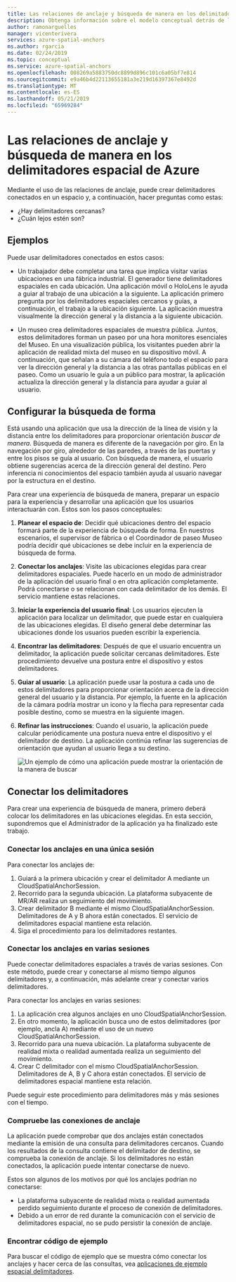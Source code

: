 ```yaml
---
title: Las relaciones de anclaje y búsqueda de manera en los delimitadores espacial de Azure | Microsoft Docs
description: Obtenga información sobre el modelo conceptual detrás de las relaciones de anclaje. Aprenda a conectar los delimitadores dentro de un espacio y para usar la API cercanos para satisfacer un escenario de búsqueda de forma.
author: ramonarguelles
manager: vicenterivera
services: azure-spatial-anchors
ms.author: rgarcia
ms.date: 02/24/2019
ms.topic: conceptual
ms.service: azure-spatial-anchors
ms.openlocfilehash: 008269a5883750dc8899d896c101c6a05bf7e814
ms.sourcegitcommit: e9a46b4d22113655181a3e219d16397367e8492d
ms.translationtype: MT
ms.contentlocale: es-ES
ms.lasthandoff: 05/21/2019
ms.locfileid: "65969284"
---
```

# <a name="anchor-relationships-and-way-finding-in-azure-spatial-anchors"></a>Las relaciones de anclaje y búsqueda de manera en los delimitadores espacial de Azure

Mediante el uso de las relaciones de anclaje, puede crear delimitadores conectados en un espacio y, a continuación, hacer preguntas como estas:

* ¿Hay delimitadores cercanas?
* ¿Cuán lejos estén son?

## <a name="examples"></a>Ejemplos

Puede usar delimitadores conectados en estos casos:

* Un trabajador debe completar una tarea que implica visitar varias ubicaciones en una fábrica industrial. El generador tiene delimitadores espaciales en cada ubicación. Una aplicación móvil o HoloLens le ayuda a guiar al trabajo de una ubicación a la siguiente. La aplicación primero pregunta por los delimitadores espaciales cercanos y guías, a continuación, el trabajo a la ubicación siguiente. La aplicación muestra visualmente la dirección general y la distancia a la siguiente ubicación.

* Un museo crea delimitadores espaciales de muestra pública. Juntos, estos delimitadores forman un paseo por una hora monitores esenciales del Museo. En una visualización pública, los visitantes pueden abrir la aplicación de realidad mixta del museo en su dispositivo móvil. A continuación, que señalan a su cámara del teléfono todo el espacio para ver la dirección general y la distancia a las otras pantallas públicas en el paseo. Como un usuario le guía a un público para mostrar, la aplicación actualiza la dirección general y la distancia para ayudar a guiar al usuario.

## <a name="set-up-way-finding"></a>Configurar la búsqueda de forma

Está usando una aplicación que usa la dirección de la línea de visión y la distancia entre los delimitadores para proporcionar orientación *buscar de manera*. Búsqueda de manera es diferente de la navegación por giro. En la navegación por giro, alrededor de las paredes, a través de las puertas y entre los pisos se guía al usuario. Con búsqueda de manera, el usuario obtiene sugerencias acerca de la dirección general del destino. Pero inferencia ni conocimientos del espacio también ayuda al usuario navegar por la estructura en el destino.

Para crear una experiencia de búsqueda de manera, preparar un espacio para la experiencia y desarrollar una aplicación que los usuarios interactuarán con. Estos son los pasos conceptuales:

1. **Planear el espacio de**: Decidir qué ubicaciones dentro del espacio formará parte de la experiencia de búsqueda de forma. En nuestros escenarios, el supervisor de fábrica o el Coordinador de paseo Museo podría decidir qué ubicaciones se debe incluir en la experiencia de búsqueda de forma.
2. **Conectar los anclajes**: Visite las ubicaciones elegidas para crear delimitadores espaciales. Puede hacerlo en un modo de administrador de la aplicación del usuario final o en otra aplicación completamente. Podrá conectarse o se relacionan con cada delimitador de los demás. El servicio mantiene estas relaciones.
3. **Iniciar la experiencia del usuario final**: Los usuarios ejecuten la aplicación para localizar un delimitador, que puede estar en cualquiera de las ubicaciones elegidas. El diseño general debe determinar las ubicaciones donde los usuarios pueden escribir la experiencia.
4. **Encontrar las delimitadores**: Después de que el usuario encuentra un delimitador, la aplicación puede solicitar cercanas delimitadores. Este procedimiento devuelve una postura entre el dispositivo y estos delimitadores.
5. **Guiar al usuario**: La aplicación puede usar la postura a cada uno de estos delimitadores para proporcionar orientación acerca de la dirección general del usuario y la distancia. Por ejemplo, la fuente en la aplicación de la cámara podría mostrar un icono y la flecha para representar cada posible destino, como se muestra en la siguiente imagen.
6. **Refinar las instrucciones**: Cuando el usuario, la aplicación puede calcular periódicamente una postura nueva entre el dispositivo y el delimitador de destino. La aplicación continúa refinar las sugerencias de orientación que ayudan al usuario llega a su destino.

    ![Un ejemplo de cómo una aplicación puede mostrar la orientación de la manera de buscar](./media/meeting-spot.png)

## <a name="connect-anchors"></a>Conectar los delimitadores

Para crear una experiencia de búsqueda de manera, primero deberá colocar los delimitadores en las ubicaciones elegidas. En esta sección, supondremos que el Administrador de la aplicación ya ha finalizado este trabajo.

### <a name="connect-anchors-in-a-single-session"></a>Conectar los anclajes en una única sesión

Para conectar los anclajes de:

1. Guiará a la primera ubicación y crear el delimitador A mediante un CloudSpatialAnchorSession.
2. Recorrido para la segunda ubicación. La plataforma subyacente de MR/AR realiza un seguimiento del movimiento.
3. Crear delimitador B mediante el mismo CloudSpatialAnchorSession. Delimitadores de A y B ahora están conectados. El servicio de delimitadores espacial mantiene esta relación.
4. Siga el procedimiento para los delimitadores restantes.

### <a name="connect-anchors-in-multiple-sessions"></a>Conectar los anclajes en varias sesiones

Puede conectar delimitadores espaciales a través de varias sesiones. Con este método, puede crear y conectarse al mismo tiempo algunos delimitadores y, a continuación, más adelante crear y conectar varios delimitadores. 

Para conectar los anclajes en varias sesiones:

1. La aplicación crea algunos anclajes en uno CloudSpatialAnchorSession. 
2. En otro momento, la aplicación busca uno de estos delimitadores (por ejemplo, ancla A) mediante el uso de un nuevo CloudSpatialAnchorSession.
3. Recorrido para una nueva ubicación. La plataforma subyacente de realidad mixta o realidad aumentada realiza un seguimiento del movimiento.
4. Crear C delimitador con el mismo CloudSpatialAnchorSession. Delimitadores de A, B y C ahora están conectados. El servicio de delimitadores espacial mantiene esta relación.

Puede seguir este procedimiento para delimitadores más y más sesiones con el tiempo.

### <a name="verify-anchor-connections"></a>Compruebe las conexiones de anclaje

La aplicación puede comprobar que dos anclajes están conectados mediante la emisión de una consulta para delimitadores cercanos. Cuando los resultados de la consulta contiene el delimitador de destino, se comprueba la conexión de anclaje. Si los delimitadores no están conectados, la aplicación puede intentar conectarse de nuevo. 

Estos son algunos de los motivos por qué los anclajes podrían no conectarse:

* La plataforma subyacente de realidad mixta o realidad aumentada perdido seguimiento durante el proceso de conexión de delimitadores.
* Debido a un error de red durante la comunicación con el servicio de delimitadores espacial, no se pudo persistir la conexión de anclaje.

### <a name="find-sample-code"></a>Encontrar código de ejemplo

Para buscar el código de ejemplo que se muestra cómo conectar los anclajes y hacer cerca de las consultas, vea [aplicaciones de ejemplo espacial delimitadores](https://github.com/Azure/azure-spatial-anchors-samples).
